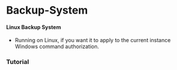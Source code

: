 # Backup-System
#### Linux Backup System
* Running on Linux, if you want it to apply to the current instance Windows command authorization.
### Tutorial


